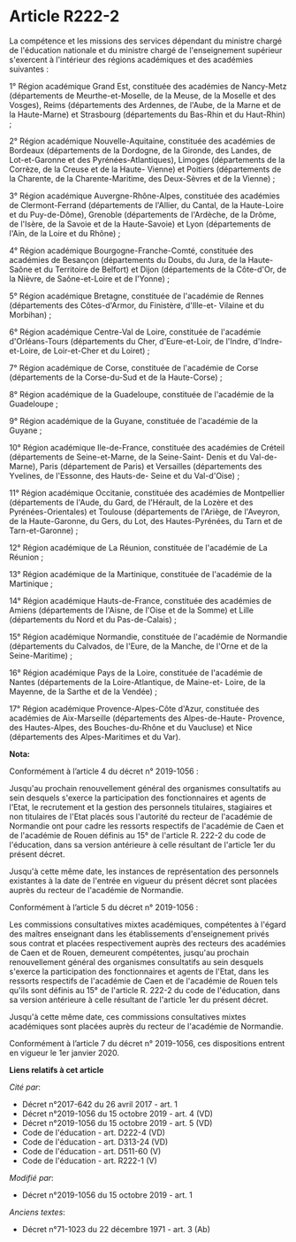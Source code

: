 # Article R222-2

La compétence et les missions des services dépendant du ministre chargé de l'éducation nationale et du ministre chargé de
l'enseignement supérieur s'exercent à l'intérieur des régions académiques et des académies suivantes :

1° Région académique Grand Est, constituée des académies de Nancy-Metz (départements de Meurthe-et-Moselle, de la Meuse, de
la Moselle et des Vosges), Reims (départements des Ardennes, de l'Aube, de la Marne et de la Haute-Marne) et Strasbourg
(départements du Bas-Rhin et du Haut-Rhin) ;

2° Région académique Nouvelle-Aquitaine, constituée des académies de Bordeaux (départements de la Dordogne, de la Gironde,
des Landes, de Lot-et-Garonne et des Pyrénées-Atlantiques), Limoges (départements de la Corrèze, de la Creuse et de la Haute-
Vienne) et Poitiers (départements de la Charente, de la Charente-Maritime, des Deux-Sèvres et de la Vienne) ;

3° Région académique Auvergne-Rhône-Alpes, constituée des académies de Clermont-Ferrand (départements de l'Allier, du Cantal,
de la Haute-Loire et du Puy-de-Dôme), Grenoble (départements de l'Ardèche, de la Drôme, de l'Isère, de la Savoie et de la
Haute-Savoie) et Lyon (départements de l'Ain, de la Loire et du Rhône) ;

4° Région académique Bourgogne-Franche-Comté, constituée des académies de Besançon (départements du Doubs, du Jura, de la
Haute-Saône et du Territoire de Belfort) et Dijon (départements de la Côte-d'Or, de la Nièvre, de Saône-et-Loire et de
l'Yonne) ;

5° Région académique Bretagne, constituée de l'académie de Rennes (départements des Côtes-d'Armor, du Finistère, d'Ille-et-
Vilaine et du Morbihan) ;

6° Région académique Centre-Val de Loire, constituée de l'académie d'Orléans-Tours (départements du Cher, d'Eure-et-Loir, de
l'Indre, d'Indre-et-Loire, de Loir-et-Cher et du Loiret) ;

7° Région académique de Corse, constituée de l'académie de Corse (départements de la Corse-du-Sud et de la Haute-Corse) ;

8° Région académique de la Guadeloupe, constituée de l'académie de la Guadeloupe ;

9° Région académique de la Guyane, constituée de l'académie de la Guyane ;

10° Région académique Ile-de-France, constituée des académies de Créteil (départements de Seine-et-Marne, de la Seine-Saint-
Denis et du Val-de-Marne), Paris (département de Paris) et Versailles (départements des Yvelines, de l'Essonne, des Hauts-de-
Seine et du Val-d'Oise) ;

11° Région académique Occitanie, constituée des académies de Montpellier (départements de l'Aude, du Gard, de l'Hérault, de
la Lozère et des Pyrénées-Orientales) et Toulouse (départements de l'Ariège, de l'Aveyron, de la Haute-Garonne, du Gers, du
Lot, des Hautes-Pyrénées, du Tarn et de Tarn-et-Garonne) ;

12° Région académique de La Réunion, constituée de l'académie de La Réunion ;

13° Région académique de la Martinique, constituée de l'académie de la Martinique ;

14° Région académique Hauts-de-France, constituée des académies de Amiens (départements de l'Aisne, de l'Oise et de la Somme)
et Lille (départements du Nord et du Pas-de-Calais) ;

15° Région académique Normandie, constituée de l'académie de Normandie (départements du Calvados, de l'Eure, de la Manche, de
l'Orne et de la Seine-Maritime) ;

16° Région académique Pays de la Loire, constituée de l'académie de Nantes (départements de la Loire-Atlantique, de Maine-et-
Loire, de la Mayenne, de la Sarthe et de la Vendée) ;

17° Région académique Provence-Alpes-Côte d'Azur, constituée des académies de Aix-Marseille (départements des Alpes-de-Haute-
Provence, des Hautes-Alpes, des Bouches-du-Rhône et du Vaucluse) et Nice (départements des Alpes-Maritimes et du Var).

**Nota:**

Conformément à l’article 4 du décret n° 2019-1056 : 

Jusqu'au prochain renouvellement général des organismes consultatifs au sein desquels s'exerce la participation des
fonctionnaires et agents de l'Etat, le recrutement et la gestion des personnels titulaires, stagiaires et non titulaires de
l'Etat placés sous l'autorité du recteur de l'académie de Normandie ont pour cadre les ressorts respectifs de l'académie de
Caen et de l'académie de Rouen définis au 15° de l'article R. 222-2 du code de l'éducation, dans sa version antérieure à
celle résultant de l'article 1er du présent décret.

Jusqu'à cette même date, les instances de représentation des personnels existantes à la date de l'entrée en vigueur du
présent décret sont placées auprès du recteur de l'académie de Normandie.

Conformément à l’article 5 du décret n° 2019-1056 : 

Les commissions consultatives mixtes académiques, compétentes à l'égard des maîtres enseignant dans les établissements
d'enseignement privés sous contrat et placées respectivement auprès des recteurs des académies de Caen et de Rouen, demeurent
compétentes, jusqu'au prochain renouvellement général des organismes consultatifs au sein desquels s'exerce la participation
des fonctionnaires et agents de l'Etat, dans les ressorts respectifs de l'académie de Caen et de l'académie de Rouen tels
qu'ils sont définis au 15° de l'article R. 222-2 du code de l'éducation, dans sa version antérieure à celle résultant de
l'article 1er du présent décret.

Jusqu'à cette même date, ces commissions consultatives mixtes académiques sont placées auprès du recteur de l'académie de
Normandie.

Conformément à l’article 7 du décret n° 2019-1056, ces dispositions entrent en vigueur le 1er janvier 2020.

**Liens relatifs à cet article**

_Cité par_:

  - Décret n°2017-642 du 26 avril 2017 - art. 1
  - Décret n°2019-1056 du 15 octobre 2019 - art. 4 (VD)
  - Décret n°2019-1056 du 15 octobre 2019 - art. 5 (VD)
  - Code de l'éducation - art. D222-4 (VD)
  - Code de l'éducation - art. D313-24 (VD)
  - Code de l'éducation - art. D511-60 (V)
  - Code de l'éducation - art. R222-1 (V)

_Modifié par_:

  - Décret n°2019-1056 du 15 octobre 2019 - art. 1

_Anciens textes_:

  - Décret n°71-1023 du 22 décembre 1971 - art. 3 (Ab)
